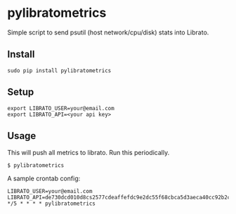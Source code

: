 pylibratometrics
================

Simple script to send psutil (host network/cpu/disk) stats into Librato.

Install
-------

	sudo pip install pylibratometrics

Setup 
-------

    export LIBRATO_USER=your@email.com
    export LIBRATO_API=<your api key>

Usage
-------

This will push all metrics to librato. Run this periodically.

	$ pylibratometrics

 A sample crontab config:

	LIBRATO_USER=your@email.com
	LIBRATO_API=de730dcd010d8cs2577cdeaffefdc9e2dc55f68cbca5d3aeca40cc92b2cec73f
	*/5 * * * * pylibratometrics


